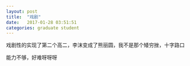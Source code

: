 ```yaml
---
layout: post
title:  "戏剧"
date:   2017-01-28 03:51:51
categories: graduate student
---
```


戏剧性的实现了第二个高二，李沫变成了熊丽圆，我不是那个矮穷挫，十字路口

能力不够，好难呀呀呀
